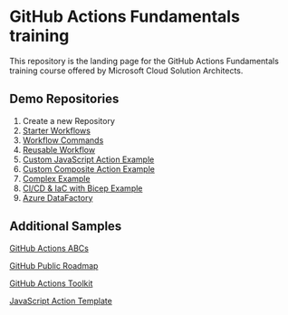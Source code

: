 # GitHub Actions Fundamentals training

This repository is the landing page for the GitHub Actions Fundamentals training course offered by Microsoft Cloud Solution Architects.

## Demo Repositories

1. Create a new Repository
2. [Starter Workflows](https://github.com/msfred/.github)
3. [Workflow Commands](https://github.com/msfred/gha-workflow-commands)
4. [Reusable Workflow](https://github.com/msfred/templates)
5. [Custom JavaScript Action Example](https://github.com/msfred/star-wars-name-action)
6. [Custom Composite Action Example](https://github.com/msfred/deploy-infra-webapp)
7. [Complex Example](https://github.com/US-SouthOU-Demo/gha-demo-repo-maker)
8. [CI/CD & IaC with Bicep Example](https://github.com/msfred/github-actions-bicep)
9. [Azure DataFactory](https://github.com/US-SouthOU-Demo/adf-gh-integration-demo-2023)

## Additional Samples
[GitHub Actions ABCs](https://github.com/githubabcs/gh-abcs-actions)

[GitHub Public Roadmap](https://github.com/orgs/github/projects/4247)

[GitHub Actions Toolkit](https://github.com/actions/toolkit)

[JavaScript Action Template](https://github.com/actions/javascript-action)




